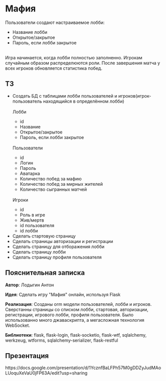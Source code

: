 <h1>Мафия</h1>
Пользователи создают настраиваемое лобби:
<ul>
    <li>Название лобби</li>
    <li>Открытое/закрытое</li>
    <li>Пароль, если лобби закрытое</li>
</ul>
<br>
Игра начинается, когда лобби полностью заполненно. Игрокам случайным образом распределюются роли.
После завершения матча у всех игроков обновляется статистика побед.

<h2>ТЗ</h2>
<ul>
    <li>Создать БД с таблицами лобби пользователей и игроков(игрок-пользователь находящийся в определённом лобби)</li>
        <br>Лобби
        <ul>
            <li>id</li>
            <li>Название</li>
            <li>Открытое/закрытое</li>
            <li>Пароль, если лобби закрытое</li>
        </ul><br>
        Пользователи
        <ul>
            <li>id</li>
            <li>Логин</li>
            <li>Пароль</li>
            <li>Аватарка</li>
            <li>Количество побед за мафию</li>
            <li>Количество побед за мирных жителей</li>
            <li>Количество сыгранных матчей</li>
        </ul><br>
        Игроки
        <ul>
            <li>id</li>
            <li>Роль в игре</li>
            <li>Жив/мертв</li>
            <li>id пользователя</li>
            <li>id лобби</li>
        </ul>
    <li>Сделать стартовую страницу</li>
    <li>Сделать страницы авторизации и регистрации</li>
    <li>Сделать страницу для отборажения лобби</li>
    <li>Сделать страницу лобби</li>
    <li>Сделать страницу профиля пользователя</li>

</ul>
<h2>Пояснительная записка</h2>
<b>Автор</b>: Лодыгин Антон<br>

<b>Идея</b>: Сделать игру "Мафия" онлайн, используя Flask<br>

<b>Реализация</b>:
Созданы orm модели пользователей, лобби и игроков. Сверстанны страницы со списком лобби, стартовая, авторизации, регистрации, игрового лобби, профиля пользователя.
Было использованно много джаваскрипта, а мегасложная технология WebSocket.<br>

<b>Библиотеки</b>: flask, flask-login, flask-socketio, flask-wtf, sqlalchemy, werkzeug, wtforms, sqlalchemy-serializer, flask-restful
<h2>Презентация</h2>
https://docs.google.com/presentation/d/1YcznfBaLFPh57M0gDDZyJudMAoLUoquXeVaU0jFP63A/edit?usp=sharing